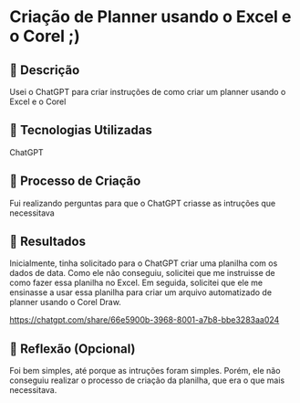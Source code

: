 # Criação de Planner usando o Excel e o Corel ;)

## 📒 Descrição
Usei o ChatGPT para criar instruções de como criar um planner usando o Excel e o Corel

## 🤖 Tecnologias Utilizadas
ChatGPT

## 🧐 Processo de Criação
Fui realizando perguntas para que o ChatGPT criasse as intruções que necessitava

## 🚀 Resultados
Inicialmente, tinha solicitado para o ChatGPT criar uma planilha com os dados de data. Como ele não conseguiu, solicitei que me instruisse de como fazer essa planilha no Excel. Em seguida, solicitei que ele me ensinasse a usar essa planilha para criar um arquivo automatizado de planner usando o Corel Draw.

https://chatgpt.com/share/66e5900b-3968-8001-a7b8-bbe3283aa024

## 💭 Reflexão (Opcional)
Foi bem simples, até porque as intruções foram simples. Porém, ele não conseguiu realizar o processo de criação da planilha, que era o que mais necessitava.
